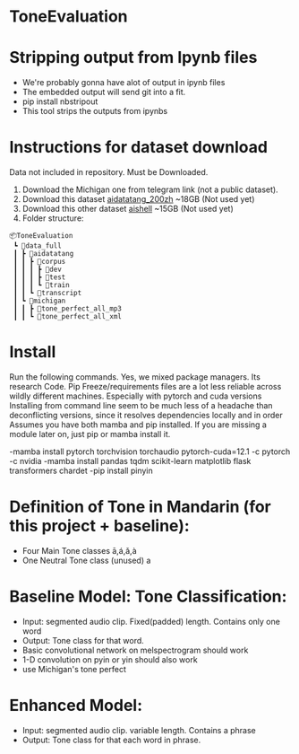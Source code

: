 # ToneEvaluation


# Stripping output from Ipynb files
- We're probably gonna have alot of output in ipynb files
- The embedded output will send git into a fit.
- pip install nbstripout
- This tool strips the outputs from ipynbs

# Instructions for dataset download
Data not included in repository. Must be Downloaded.
1. Download the Michigan one from telegram link (not a public dataset).
2. Download this dataset [aidatatang_200zh](https://openslr.org/62/) ~18GB (Not used yet)
3. Download this other dataset [aishell](https://us.openslr.org/33/) ~15GB (Not used yet)
4. Folder structure:
```
📦ToneEvaluation
 ┗ 📂data_full
 ┃ ┣ 📂aidatatang
 ┃ ┃ ┣ 📂corpus
 ┃ ┃ ┃ ┣ 📂dev
 ┃ ┃ ┃ ┣ 📂test
 ┃ ┃ ┃ ┗ 📂train
 ┃ ┃ ┗ 📂transcript
 ┃ ┗ 📂michigan
 ┃ ┃ ┣ 📂tone_perfect_all_mp3
 ┃ ┃ ┗ 📂tone_perfect_all_xml
```

# Install
Run the following commands. Yes, we mixed package managers. Its research Code. 
Pip Freeze/requirements files are a lot less reliable across wildly different machines. Especially with pytorch and cuda versions
Installing from command line seem to be much less of a headache than deconflicting versions, since it resolves dependencies locally and in order
Assumes you have both mamba and pip installed. If you are missing a module later on, just pip or mamba install it.

-mamba install pytorch torchvision torchaudio pytorch-cuda=12.1 -c pytorch -c nvidia
-mamba install pandas tqdm scikit-learn matplotlib flask transformers chardet
-pip install pinyin

# Definition of Tone in Mandarin (for this project + baseline):
- Four Main Tone classes ā,á,ǎ,à
- One Neutral Tone class (unused) a 


# Baseline Model: Tone Classification:
- Input: segmented audio clip. Fixed(padded) length. Contains only one word
- Output: Tone class for that word.
- Basic convolutional network on melspectrogram should work
- 1-D convolution on pyin or yin should also work
- use Michigan's tone perfect

# Enhanced Model:
- Input: segmented audio clip. variable length. Contains a phrase
- Output: Tone class for that each word in phrase.